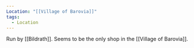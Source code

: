 ```yaml
---
Location: "[[Village of Barovia]]"
tags:
  - Location
---
```

Run by [[Bildrath]]. Seems to be the only shop in the [[Village of Barovia]].